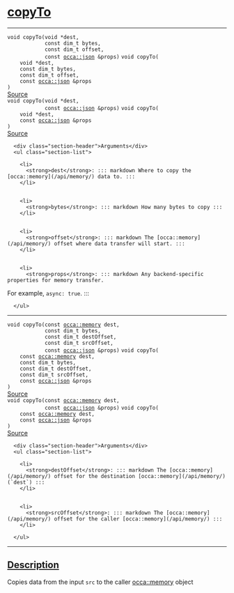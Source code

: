 
<h1 id="copy-to">
 <a href="#/api/memory/copyTo" class="anchor">
   <span>copyTo</span>
  </a>
</h1>

<div class="signature">

<hr>

  <div class="definition-container">
    <div class="definition">
      <code class="desktop-only"><span class="token keyword">void</span> copyTo(<span class="token keyword">void</span> &#42;dest,
            <span class="token keyword">const</span> <span class="token keyword">dim&#95;t</span> bytes,
            <span class="token keyword">const</span> <span class="token keyword">dim&#95;t</span> offset,
            <span class="token keyword">const</span> <a href="#/api/json/">occa::json</a> &amp;props)</code>
      <code class="mobile-only"><span class="token keyword">void</span> copyTo(
    <span class="token keyword">void</span> &#42;dest,
    <span class="token keyword">const</span> <span class="token keyword">dim&#95;t</span> bytes,
    <span class="token keyword">const</span> <span class="token keyword">dim&#95;t</span> offset,
    <span class="token keyword">const</span> <a href="#/api/json/">occa::json</a> &amp;props
)</code>
      <div class="flex-spacing"></div>
      <a href="https://github.com/libocca/occa/blob/06c83625/include/occa/core/memory.hpp#L405" target="_blank">Source</a>
    </div>
    
  </div>

  <div class="definition-container">
    <div class="definition">
      <code class="desktop-only"><span class="token keyword">void</span> copyTo(<span class="token keyword">void</span> &#42;dest,
            <span class="token keyword">const</span> <a href="#/api/json/">occa::json</a> &amp;props)</code>
      <code class="mobile-only"><span class="token keyword">void</span> copyTo(
    <span class="token keyword">void</span> &#42;dest,
    <span class="token keyword">const</span> <a href="#/api/json/">occa::json</a> &amp;props
)</code>
      <div class="flex-spacing"></div>
      <a href="https://github.com/libocca/occa/blob/06c83625/include/occa/core/memory.hpp#L413" target="_blank">Source</a>
    </div>
    <div class="description">

      <div class="section-header">Arguments</div>
      <ul class="section-list">
          
        <li>
          <strong>dest</strong>: ::: markdown Where to copy the [occa::memory](/api/memory/) data to. :::
        </li>


        <li>
          <strong>bytes</strong>: ::: markdown How many bytes to copy :::
        </li>


        <li>
          <strong>offset</strong>: ::: markdown The [occa::memory](/api/memory/) offset where data transfer will start. :::
        </li>


        <li>
          <strong>props</strong>: ::: markdown Any backend-specific properties for memory transfer.
For example, `async: true`. :::
        </li>

      </ul>
</div>
  </div>

<hr>

  <div class="definition-container">
    <div class="definition">
      <code class="desktop-only"><span class="token keyword">void</span> copyTo(<span class="token keyword">const</span> <a href="#/api/memory/">occa::memory</a> dest,
            <span class="token keyword">const</span> <span class="token keyword">dim&#95;t</span> bytes,
            <span class="token keyword">const</span> <span class="token keyword">dim&#95;t</span> destOffset,
            <span class="token keyword">const</span> <span class="token keyword">dim&#95;t</span> srcOffset,
            <span class="token keyword">const</span> <a href="#/api/json/">occa::json</a> &amp;props)</code>
      <code class="mobile-only"><span class="token keyword">void</span> copyTo(
    <span class="token keyword">const</span> <a href="#/api/memory/">occa::memory</a> dest,
    <span class="token keyword">const</span> <span class="token keyword">dim&#95;t</span> bytes,
    <span class="token keyword">const</span> <span class="token keyword">dim&#95;t</span> destOffset,
    <span class="token keyword">const</span> <span class="token keyword">dim&#95;t</span> srcOffset,
    <span class="token keyword">const</span> <a href="#/api/json/">occa::json</a> &amp;props
)</code>
      <div class="flex-spacing"></div>
      <a href="https://github.com/libocca/occa/blob/06c83625/include/occa/core/memory.hpp#L431" target="_blank">Source</a>
    </div>
    
  </div>

  <div class="definition-container">
    <div class="definition">
      <code class="desktop-only"><span class="token keyword">void</span> copyTo(<span class="token keyword">const</span> <a href="#/api/memory/">occa::memory</a> dest,
            <span class="token keyword">const</span> <a href="#/api/json/">occa::json</a> &amp;props)</code>
      <code class="mobile-only"><span class="token keyword">void</span> copyTo(
    <span class="token keyword">const</span> <a href="#/api/memory/">occa::memory</a> dest,
    <span class="token keyword">const</span> <a href="#/api/json/">occa::json</a> &amp;props
)</code>
      <div class="flex-spacing"></div>
      <a href="https://github.com/libocca/occa/blob/06c83625/include/occa/core/memory.hpp#L440" target="_blank">Source</a>
    </div>
    <div class="description">

      <div class="section-header">Arguments</div>
      <ul class="section-list">
          
        <li>
          <strong>destOffset</strong>: ::: markdown The [occa::memory](/api/memory/) offset for the destination [occa::memory](/api/memory/) (`dest`) :::
        </li>


        <li>
          <strong>srcOffset</strong>: ::: markdown The [occa::memory](/api/memory/) offset for the caller [occa::memory](/api/memory/) :::
        </li>

      </ul>
</div>
  </div>

  <hr>
</div>


<h2 id="description">
 <a href="#/api/memory/copyTo?id=description" class="anchor">
   <span>Description</span>
  </a>
</h2>

Copies data from the input `src` to the caller [occa::memory](/api/memory/) object
